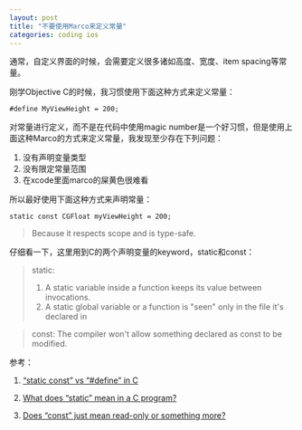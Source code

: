 ```yaml
---
layout: post
title: "不要使用Marco来定义常量"
categories: coding ios
---
```


通常，自定义界面的时候，会需要定义很多诸如高度、宽度、item spacing等常量。

刚学Objective C的时候，我习惯使用下面这种方式来定义常量：

    #define MyViewHeight = 200;


对常量进行定义，而不是在代码中使用magic number是一个好习惯，但是使用上面这种Marco的方式来定义常量，我发现至少存在下列问题：

1. 没有声明变量类型
1. 没有限定常量范围
1. 在xcode里面marco的屎黄色很难看

所以最好使用下面这种方式来声明常量：
    
    static const CGFloat myViewHeight = 200;

> Because it respects scope and is type-safe.

仔细看一下，这里用到C的两个声明变量的keyword，static和const：

> static: 
> 1. A static variable inside a function keeps its value between invocations.
> 2. A static global variable or a function is "seen" only in the file it's declared in

> const: 
> The compiler won't allow something declared as const to be modified.



参考：

1. [“static const” vs “#define” in C](http://stackoverflow.com/questions/1674032/static-const-vs-define-in-c)

2. [What does “static” mean in a C program?](http://stackoverflow.com/questions/572547/what-does-static-mean-in-a-c-program)

3. [Does “const” just mean read-only or something more? ](http://stackoverflow.com/questions/4486326/does-const-just-mean-read-only-or-something-more-in-c-c)

